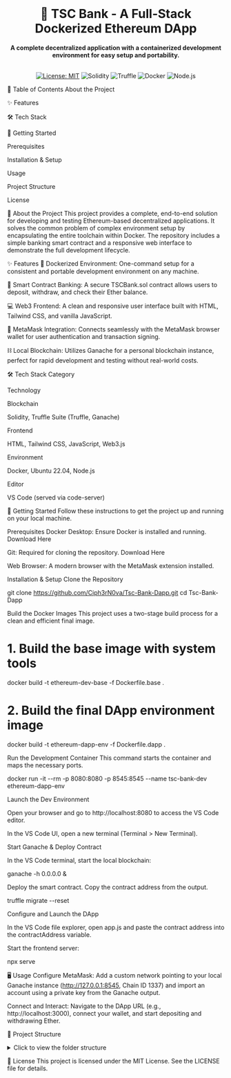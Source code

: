 <div align="center">
<br />
<h1>🏦 TSC Bank - A Full-Stack Dockerized Ethereum DApp</h1>
<strong>A complete decentralized application with a containerized development environment for easy setup and portability.</strong>
<br />
<br />

<p align="center">
<a href="https://github.com/Ciph3rN0va/Tsc-Bank-Dapp/blob/main/LICENSE"><img src="https://img.shields.io/badge/License-MIT-blue.svg" alt="License: MIT"></a>
<img src="https://img.shields.io/badge/Solidity-^0.8.19-lightgrey.svg" alt="Solidity">
<img src="https://img.shields.io/badge/Truffle-v5.11.5-green.svg" alt="Truffle">
<img src="https://img.shields.io/badge/Docker-20.10-blue.svg" alt="Docker">
<img src="https://img.shields.io/badge/Node.js-18.x-green.svg" alt="Node.js">
</p>
</div>

<!-- You can add a screenshot of your DApp here! -->

<!--  -->

📖 Table of Contents
About the Project

✨ Features

🛠️ Tech Stack

🚀 Getting Started

Prerequisites

Installation & Setup

Usage

Project Structure

License

🧐 About the Project
This project provides a complete, end-to-end solution for developing and testing Ethereum-based decentralized applications. It solves the common problem of complex environment setup by encapsulating the entire toolchain within Docker. The repository includes a simple banking smart contract and a responsive web interface to demonstrate the full development lifecycle.

✨ Features
🐳 Dockerized Environment: One-command setup for a consistent and portable development environment on any machine.

📄 Smart Contract Banking: A secure TSCBank.sol contract allows users to deposit, withdraw, and check their Ether balance.

💻 Web3 Frontend: A clean and responsive user interface built with HTML, Tailwind CSS, and vanilla JavaScript.

🦊 MetaMask Integration: Connects seamlessly with the MetaMask browser wallet for user authentication and transaction signing.

⛓️ Local Blockchain: Utilizes Ganache for a personal blockchain instance, perfect for rapid development and testing without real-world costs.

🛠️ Tech Stack
Category

Technology

Blockchain

Solidity, Truffle Suite (Truffle, Ganache)

Frontend

HTML, Tailwind CSS, JavaScript, Web3.js

Environment

Docker, Ubuntu 22.04, Node.js

Editor

VS Code (served via code-server)

🚀 Getting Started
Follow these instructions to get the project up and running on your local machine.

Prerequisites
Docker Desktop: Ensure Docker is installed and running. Download Here

Git: Required for cloning the repository. Download Here

Web Browser: A modern browser with the MetaMask extension installed.

Installation & Setup
Clone the Repository

git clone https://github.com/Ciph3rN0va/Tsc-Bank-Dapp.git
cd Tsc-Bank-Dapp

Build the Docker Images
This project uses a two-stage build process for a clean and efficient final image.

# 1. Build the base image with system tools
docker build -t ethereum-dev-base -f Dockerfile.base .

# 2. Build the final DApp environment image
docker build -t ethereum-dapp-env -f Dockerfile.dapp .

Run the Development Container
This command starts the container and maps the necessary ports.

docker run -it --rm -p 8080:8080 -p 8545:8545 --name tsc-bank-dev ethereum-dapp-env

Launch the Dev Environment

Open your browser and go to http://localhost:8080 to access the VS Code editor.

In the VS Code UI, open a new terminal (Terminal > New Terminal).

Start Ganache & Deploy Contract

In the VS Code terminal, start the local blockchain:

ganache -h 0.0.0.0 &

Deploy the smart contract. Copy the contract address from the output.

truffle migrate --reset

Configure and Launch the DApp

In the VS Code file explorer, open app.js and paste the contract address into the contractAddress variable.

Start the frontend server:

npx serve

🖥️ Usage
Configure MetaMask: Add a custom network pointing to your local Ganache instance (http://127.0.0.1:8545, Chain ID 1337) and import an account using a private key from the Ganache output.

Connect and Interact: Navigate to the DApp URL (e.g., http://localhost:3000), connect your wallet, and start depositing and withdrawing Ether.

📁 Project Structure
<details>
<summary>Click to view the folder structure</summary>

Tsc-Bank-Dapp/
├── contracts/          # Solidity smart contracts
│   └── TSCBank.sol
├── migrations/         # Truffle deployment scripts
│   └── 2_deploy_contract.js
├── test/               # (Optional) Test files for the contract
├── public/             # Frontend assets
│   ├── index.html      # DApp structure
│   ├── style.css       # Custom styles
│   └── app.js          # DApp logic
├── Dockerfile.base     # Dockerfile for the base environment
├── Dockerfile.dapp     # Dockerfile for the DApp environment
├── .gitignore          # Files to be ignored by Git
├── truffle-config.js   # Truffle project configuration
└── README.md           # This file

</details>

📜 License
This project is licensed under the MIT License. See the LICENSE file for details.
